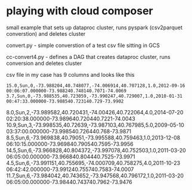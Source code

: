 # playing with cloud composer
small example that sets up dataproc cluster, runs pyspark (csv2parquet converstion) and deletes cluster

convert.py - simple converstion of a test csv file sitting in GCS

cc-convert4.py - defines a DAG that creates dataproc cluster, runs conversion and deletes cluster



csv file in my case has 9 columns and looks like this

    15.0,Sun,0,-73.988204,40.748077,-74.006914,40.707128,1.0,2012-09-16 00:06:07.000000-73.988240.748140.7071-74.0069
    3.7,Sun,0,-73.988535,40.723059,-73.990247,40.729007,1.0,2010-01-31 00:47:33.000000-73.988540.723140.729-73.9902
8.0,Sun,2,-73.989582,40.720431,-74.00426,40.722064,4.0,2014-07-20 02:20:38.000000-73.989640.720440.7221-74.0043
10.9,Sun,3,-73.998535,40.72639,-73.987103,40.767985,5.0,2009-05-10 03:37:00.000000-73.998540.726440.768-73.9871
8.5,Sun,6,-73.969838,40.79051,-73.995588,40.759463,1.0,2013-12-08 06:10:15.000000-73.969840.790540.7595-73.9956
14.5,Sun,6,-73.966828,40.804372,-73.997078,40.752503,1.0,2011-03-20 06:05:00.000000-73.966840.804440.7525-73.9971
4.5,Sun,6,-73.991151,40.755695,-74.000709,40.758275,4.0,2011-10-23 06:42:42.000000-73.991240.755740.7583-74.0007
11.7,Sun,6,-73.984042,40.743652,-73.947568,40.796172,1.0,2011-03-20 06:05:00.000000-73.98440.743740.7962-73.9476
